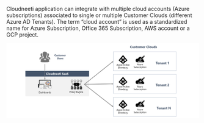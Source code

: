 Cloudneeti application can integrate with multiple cloud accounts (Azure subscriptions) associated to single or multiple Customer Clouds (different Azure AD Tenants). The term “cloud account” is used as a standardized name for Azure Subscription, Office 365 Subscription, AWS account or a GCP project.

![](images/customer_cloud_page_image.png?raw=true)